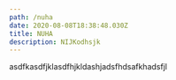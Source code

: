 ```yaml
---
path: /nuha
date: 2020-08-08T18:38:48.030Z
title: NUHA
description: NIJKodhsjk
---
```

asdfkasdfjklasdfhjkldashjadsfhdsafkhadsfjl